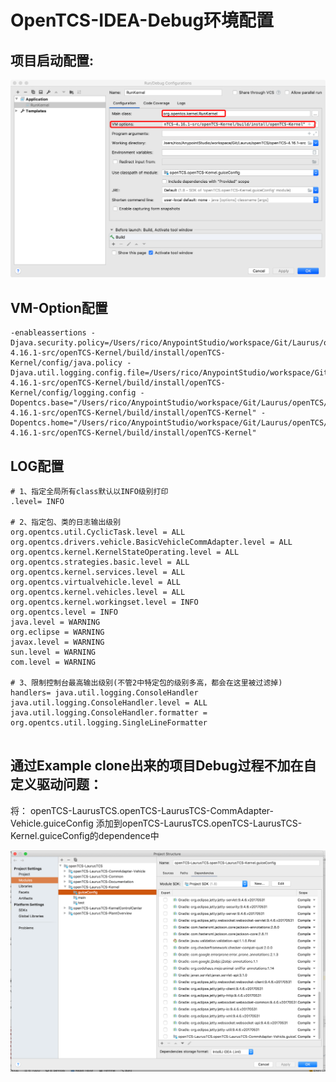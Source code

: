# OpenTCS-IDEA-Debug环境配置

## 项目启动配置:

![image-20191210113914553](assets/image-20191210113914553.png)

## VM-Option配置

```shell
-enableassertions -Djava.security.policy=/Users/rico/AnypointStudio/workspace/Git/Laurus/openTCS/openTCS-4.16.1-src/openTCS-Kernel/build/install/openTCS-Kernel/config/java.policy -Djava.util.logging.config.file=/Users/rico/AnypointStudio/workspace/Git/Laurus/openTCS/openTCS-4.16.1-src/openTCS-Kernel/build/install/openTCS-Kernel/config/logging.config -Dopentcs.base="/Users/rico/AnypointStudio/workspace/Git/Laurus/openTCS/openTCS-4.16.1-src/openTCS-Kernel/build/install/openTCS-Kernel" -Dopentcs.home="/Users/rico/AnypointStudio/workspace/Git/Laurus/openTCS/openTCS-4.16.1-src/openTCS-Kernel/build/install/openTCS-Kernel"
```

## LOG配置

```properties
# 1、指定全局所有class默认以INFO级别打印
.level= INFO

# 2、指定包、类的日志输出级别
org.opentcs.util.CyclicTask.level = ALL
org.opentcs.drivers.vehicle.BasicVehicleCommAdapter.level = ALL
org.opentcs.kernel.KernelStateOperating.level = ALL
org.opentcs.strategies.basic.level = ALL
org.opentcs.kernel.services.level = ALL
org.opentcs.virtualvehicle.level = ALL
org.opentcs.kernel.vehicles.level = ALL
org.opentcs.kernel.workingset.level = INFO
org.opentcs.level = INFO
java.level = WARNING
org.eclipse = WARNING
javax.level = WARNING
sun.level = WARNING
com.level = WARNING

# 3、限制控制台最高输出级别(不管2中特定包的级别多高，都会在这里被过滤掉)
handlers= java.util.logging.ConsoleHandler
java.util.logging.ConsoleHandler.level = ALL
java.util.logging.ConsoleHandler.formatter = org.opentcs.util.logging.SingleLineFormatter


```



## 通过Example clone出来的项目Debug过程不加在自定义驱动问题：
将：
openTCS-LaurusTCS.openTCS-LaurusTCS-CommAdapter-Vehicle.guiceConfig
添加到openTCS-LaurusTCS.openTCS-LaurusTCS-Kernel.guiceConfig的dependence中

![image-20200120120300335](assets/image-20200120120300335.png)
